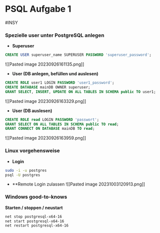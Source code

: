 # PSQL Aufgabe 1
#INSY 

### Spezielle user unter PostgreSQL anlegen

- **Superuser**

```SQL
CREATE USER superuser_name SUPERUSER PASSWORD 'superuser_password';
```

![[Pasted image 20230926161135.png]]


- **User (DB anlegen, befüllen und auslesen)**

```SQL
CREATE ROLE user1 LOGIN PASSWORD 'user1_password';
CREATE DATABASE mainDB OWNER superuser;
GRANT SELECT, INSERT, UPDATE ON ALL TABLES IN SCHEMA public TO user1;
```

![[Pasted image 20230926163329.png]]


- **User (DB auslesen)**

```SQL
CREATE ROLE read LOGIN PASSWORD 'passwort';
GRANT SELECT ON ALL TABLES IN SCHEMA public TO read;
GRANT CONNECT ON DATABASE mainDB TO read;
```

![[Pasted image 20230926163959.png]]


### Linux vorgehensweise 

- **Login**

```bash
sudo -i -u postgres
psql -U postgres
```

- **Remote Login zulassen
![[Pasted image 20231003120913.png]]

### Windows good-to-knows

**Starten / stoppen / neustart**

```bash
net stop postgresql-x64-16
net start postgresql-x64-16
net restart postgresql-x64-16
```